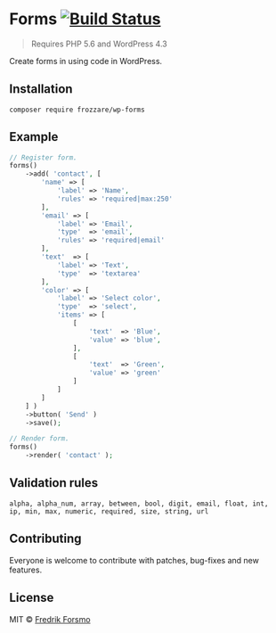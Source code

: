 # Forms [![Build Status](https://travis-ci.org/frozzare/wp-forms.svg?branch=master)](https://travis-ci.org/frozzare/wp-forms)

> Requires PHP 5.6 and WordPress 4.3

Create forms in using code in WordPress.

## Installation

```
composer require frozzare/wp-forms
```

## Example

```php
// Register form.
forms()
    ->add( 'contact', [
        'name' => [
            'label' => 'Name',
            'rules' => 'required|max:250'
        ],
        'email' => [
            'label' => 'Email',
            'type'  => 'email',
            'rules' => 'required|email'
        ],
        'text'  => [
            'label' => 'Text',
            'type'  => 'textarea'
        ],
        'color' => [
            'label' => 'Select color',
            'type'  => 'select',
            'items' => [
                [
                    'text'  => 'Blue',
                    'value' => 'blue',
                ],
                [
                    'text'  => 'Green',
                    'value' => 'green'
                ]
            ]
        ]
    ] )
    ->button( 'Send' )
    ->save();

// Render form.
forms()
    ->render( 'contact' );

```

## Validation rules

```
alpha, alpha_num, array, between, bool, digit, email, float, int,
ip, min, max, numeric, required, size, string, url
```

## Contributing

Everyone is welcome to contribute with patches, bug-fixes and new features.

## License

MIT © [Fredrik Forsmo](https://github.com/frozzare)

